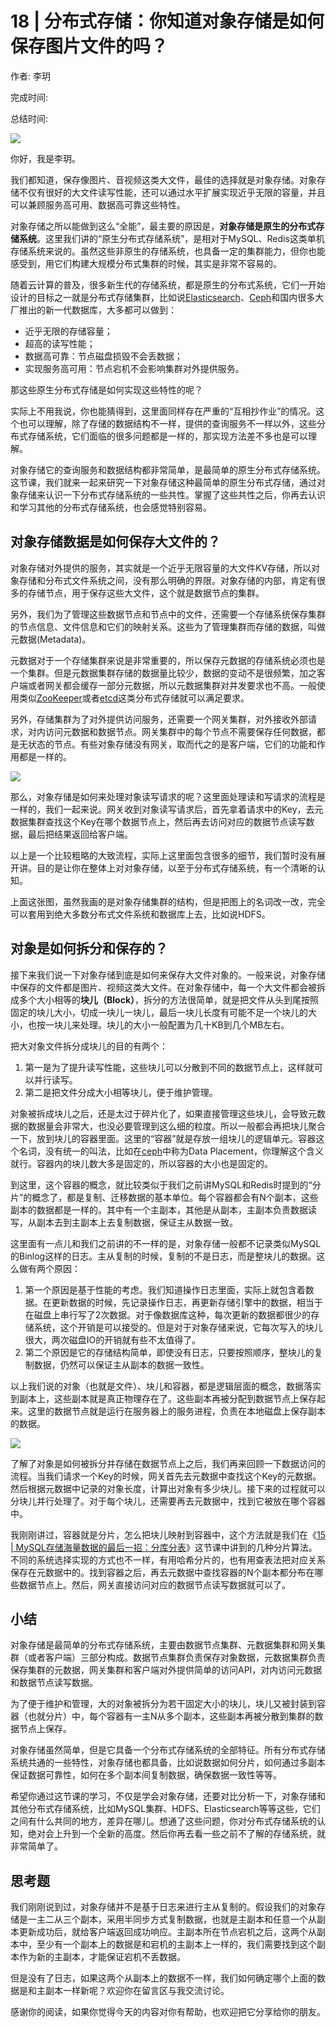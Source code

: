 # 18 \| 分布式存储：你知道对象存储是如何保存图片文件的吗？

作者: 李玥

完成时间:

总结时间:

![](<https://static001.geekbang.org/resource/image/72/13/72ab690eddd7d31c630124bc9694c113.jpg>)

<audio><source src="https://static001.geekbang.org/resource/audio/0f/b3/0fe9c3058098500a18c7624399b193b3.mp3" type="audio/mpeg"></audio>

你好，我是李玥。

我们都知道，保存像图片、音视频这类大文件，最佳的选择就是对象存储。对象存储不仅有很好的大文件读写性能，还可以通过水平扩展实现近乎无限的容量，并且可以兼顾服务高可用、数据高可靠这些特性。

对象存储之所以能做到这么“全能”，最主要的原因是，**对象存储是原生的分布式存储系统**。这里我们讲的“原生分布式存储系统”，是相对于MySQL、Redis这类单机存储系统来说的。虽然这些非原生的存储系统，也具备一定的集群能力，但你也能感受到，用它们构建大规模分布式集群的时候，其实是非常不容易的。

随着云计算的普及，很多新生代的存储系统，都是原生的分布式系统，它们一开始设计的目标之一就是分布式存储集群，比如说[Elasticsearch](<https://www.elastic.co/cn/>)、[Ceph](<http://about:blank>)和国内很多大厂推出的新一代数据库，大多都可以做到：

- 近乎无限的存储容量；
- 超高的读写性能；
- 数据高可靠：节点磁盘损毁不会丢数据；
- 实现服务高可用：节点宕机不会影响集群对外提供服务。

<!-- -->

那这些原生分布式存储是如何实现这些特性的呢？

实际上不用我说，你也能猜得到，这里面同样存在严重的“互相抄作业”的情况。这个也可以理解，除了存储的数据结构不一样，提供的查询服务不一样以外，这些分布式存储系统，它们面临的很多问题都是一样的，那实现方法差不多也是可以理解。

<!-- [[[read_end]]] -->

对象存储它的查询服务和数据结构都非常简单，是最简单的原生分布式存储系统。这节课，我们就来一起来研究一下对象存储这种最简单的原生分布式存储，通过对象存储来认识一下分布式存储系统的一些共性。掌握了这些共性之后，你再去认识和学习其他的分布式存储系统，也会感觉特别容易。

## 对象存储数据是如何保存大文件的？

对象存储对外提供的服务，其实就是一个近乎无限容量的大文件KV存储，所以对象存储和分布式文件系统之间，没有那么明确的界限。对象存储的内部，肯定有很多的存储节点，用于保存这些大文件，这个就是数据节点的集群。

另外，我们为了管理这些数据节点和节点中的文件，还需要一个存储系统保存集群的节点信息、文件信息和它们的映射关系。这些为了管理集群而存储的数据，叫做元数据(Metadata)。

元数据对于一个存储集群来说是非常重要的，所以保存元数据的存储系统必须也是一个集群。但是元数据集群存储的数据量比较少，数据的变动不是很频繁，加之客户端或者网关都会缓存一部分元数据，所以元数据集群对并发要求也不高。一般使用类似[ZooKeeper](<https://zookeeper.apache.org/>)或者[etcd](<https://github.com/etcd-io/etcd>)这类分布式存储就可以满足要求。

另外，存储集群为了对外提供访问服务，还需要一个网关集群，对外接收外部请求，对内访问元数据和数据节点。网关集群中的每个节点不需要保存任何数据，都是无状态的节点。有些对象存储没有网关，取而代之的是客户端，它们的功能和作用都是一样的。

![](<https://static001.geekbang.org/resource/image/92/0b/925a6309372b30f660c9b8bc198f860b.jpg?wh=805*614>)

那么，对象存储是如何来处理对象读写请求的呢？这里面处理读和写请求的流程是一样的，我们一起来说。网关收到对象读写请求后，首先拿着请求中的Key，去元数据集群查找这个Key在哪个数据节点上，然后再去访问对应的数据节点读写数据，最后把结果返回给客户端。

以上是一个比较粗略的大致流程，实际上这里面包含很多的细节，我们暂时没有展开讲。目的是让你在整体上对对象存储，以至于分布式存储系统，有一个清晰的认知。

上面这张图，虽然我画的是对象存储集群的结构，但是把图上的名词改一改，完全可以套用到绝大多数分布式文件系统和数据库上去，比如说HDFS。

## 对象是如何拆分和保存的？

接下来我们说一下对象存储到底是如何来保存大文件对象的。一般来说，对象存储中保存的文件都是图片、视频这类大文件。在对象存储中，每一个大文件都会被拆成多个大小相等的**块儿（Block）**，拆分的方法很简单，就是把文件从头到尾按照固定的块儿大小，切成一块儿一块儿，最后一块儿长度有可能不足一个块儿的大小，也按一块儿来处理。块儿的大小一般配置为几十KB到几个MB左右。

把大对象文件拆分成块儿的目的有两个：

1. 第一是为了提升读写性能，这些块儿可以分散到不同的数据节点上，这样就可以并行读写。
2. 第二是把文件分成大小相等块儿，便于维护管理。

<!-- -->

对象被拆成块儿之后，还是太过于碎片化了，如果直接管理这些块儿，会导致元数据的数据量会非常大，也没必要管理到这么细的粒度。所以一般都会再把块儿聚合一下，放到块儿的容器里面。这里的“容器”就是存放一组块儿的逻辑单元。容器这个名词，没有统一的叫法，比如在[ceph](<https://ceph.io/>)中称为Data Placement，你理解这个含义就行。容器内的块儿数大多是固定的，所以容器的大小也是固定的。

到这里，这个容器的概念，就比较类似于我们之前讲MySQL和Redis时提到的“分片”的概念了，都是复制、迁移数据的基本单位。每个容器都会有N个副本，这些副本的数据都是一样的。其中有一个主副本，其他是从副本，主副本负责数据读写，从副本去到主副本上去复制数据，保证主从数据一致。

这里面有一点儿和我们之前讲的不一样的是，对象存储一般都不记录类似MySQL的Binlog这样的日志。主从复制的时候，复制的不是日志，而是整块儿的数据。这么做有两个原因：

1. 第一个原因是基于性能的考虑。我们知道操作日志里面，实际上就包含着数据。在更新数据的时候，先记录操作日志，再更新存储引擎中的数据，相当于在磁盘上串行写了2次数据。对于像数据库这种，每次更新的数据都很少的存储系统，这个开销是可以接受的。但是对于对象存储来说，它每次写入的块儿很大，两次磁盘IO的开销就有些不太值得了。
2. 第二个原因是它的存储结构简单，即使没有日志，只要按照顺序，整块儿的复制数据，仍然可以保证主从副本的数据一致性。

<!-- -->

以上我们说的对象（也就是文件）、块儿和容器，都是逻辑层面的概念，数据落实到副本上，这些副本就是真正物理存在了。这些副本再被分配到数据节点上保存起来。这里的数据节点就是运行在服务器上的服务进程，负责在本地磁盘上保存副本的数据。

![](<https://static001.geekbang.org/resource/image/8d/0b/8d6616675ca90df023d1622aa1f2ef0b.jpg?wh=809*846>)

了解了对象是如何被拆分并存储在数据节点上之后，我们再来回顾一下数据访问的流程。当我们请求一个Key的时候，网关首先去元数据中查找这个Key的元数据。然后根据元数据中记录的对象长度，计算出对象有多少块儿。接下来的过程就可以分块儿并行处理了。对于每个块儿，还需要再去元数据中，找到它被放在哪个容器中。

我刚刚讲过，容器就是分片，怎么把块儿映射到容器中，这个方法就是我们在《[15 \| MySQL存储海量数据的最后一招：分库分表](<https://time.geekbang.org/column/article/217568>)》这节课中讲到的几种分片算法。不同的系统选择实现的方式也不一样，有用哈希分片的，也有用查表法把对应关系保存在元数据中的。找到容器之后，再去元数据中查找容器的N个副本都分布在哪些数据节点上。然后，网关直接访问对应的数据节点读写数据就可以了。

## 小结

对象存储是最简单的分布式存储系统，主要由数据节点集群、元数据集群和网关集群（或者客户端）三部分构成。数据节点集群负责保存对象数据，元数据集群负责保存集群的元数据，网关集群和客户端对外提供简单的访问API，对内访问元数据和数据节点读写数据。

为了便于维护和管理，大的对象被拆分为若干固定大小的块儿，块儿又被封装到容器（也就分片）中，每个容器有一主N从多个副本，这些副本再被分散到集群的数据节点上保存。

对象存储虽然简单，但是它具备一个分布式存储系统的全部特征。所有分布式存储系统共通的一些特性，对象存储也都具备，比如说数据如何分片，如何通过多副本保证数据可靠性，如何在多个副本间复制数据，确保数据一致性等等。

希望你通过这节课的学习，不仅是学会对象存储，还要对比分析一下，对象存储和其他分布式存储系统，比如MySQL集群、HDFS、Elasticsearch等等这些，它们之间有什么共同的地方，差异在哪儿。想通了这些问题，你对分布式存储系统的认知，绝对会上升到一个全新的高度。然后你再去看一些之前不了解的存储系统，就非常简单了。

## 思考题

我们刚刚说到过，对象存储并不是基于日志来进行主从复制的。假设我们的对象存储是一主二从三个副本，采用半同步方式复制数据，也就是主副本和任意一个从副本更新成功后，就给客户端返回成功响应。主副本所在节点宕机之后，这两个从副本中，至少有一个副本上的数据是和宕机的主副本上一样的，我们需要找到这个副本作为新的主副本，才能保证宕机不丢数据。

但是没有了日志，如果这两个从副本上的数据不一样，我们如何确定哪个上面的数据是和主副本一样新呢？欢迎你在留言区与我交流讨论。

感谢你的阅读，如果你觉得今天的内容对你有帮助，也欢迎把它分享给你的朋友。

